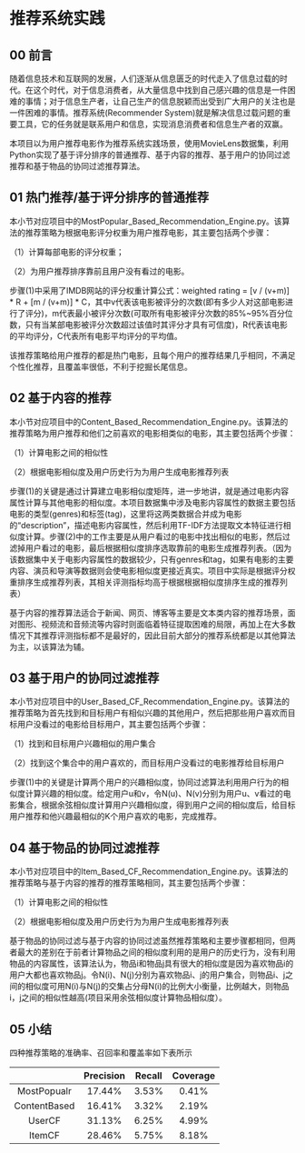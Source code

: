 # 推荐系统实践

## 00 前言

随着信息技术和互联网的发展，人们逐渐从信息匮乏的时代走入了信息过载的时代。在这个时代，对于信息消费者，从大量信息中找到自己感兴趣的信息是一件困难的事情；对于信息生产者，让自己生产的信息脱颖而出受到广大用户的关注也是一件困难的事情。推荐系统(Recommender System)就是解决信息过载问题的重要工具，它的任务就是联系用户和信息，实现消息消费者和信息生产者的双赢。  

本项目以为用户推荐电影作为推荐系统实践场景，使用MovieLens数据集，利用Python实现了基于评分排序的普通推荐、基于内容的推荐、基于用户的协同过滤推荐和基于物品的协同过滤推荐算法。

##  01 热门推荐/基于评分排序的普通推荐

本小节对应项目中的MostPopular_Based_Recommendation_Engine.py。该算法的推荐策略为根据电影评分权重为用户推荐电影，其主要包括两个步骤：

（1）计算每部电影的评分权重；

（2）为用户推荐排序靠前且用户没有看过的电影。

步骤(1)中采用了IMDB网站的评分权重计算公式：weighted rating = [v / (v+m)] * R + [m / (v+m)] * C，其中v代表该电影被评分的次数(即有多少人对这部电影进行了评分)，m代表最小被评分次数(可取所有电影被评分次数的85%~95%百分位数，只有当某部电影被评分次数超过该值时其评分才具有可信度)，R代表该电影的平均评分，C代表所有电影平均评分的平均值。  

该推荐策略给用户推荐的都是热门电影，且每个用户的推荐结果几乎相同，不满足个性化推荐，且覆盖率很低，不利于挖掘长尾信息。

## 02 基于内容的推荐

本小节对应项目中的Content_Based_Recommendation_Engine.py。该算法的推荐策略为用户推荐和他们之前喜欢的电影相类似的电影，其主要包括两个步骤：

（1）计算电影之间的相似性

（2）根据电影相似度及用户历史行为为用户生成电影推荐列表

步骤(1)的关键是通过计算建立电影相似度矩阵，进一步地讲，就是通过电影内容属性计算与其他电影的相似度。本项目数据集中涉及电影内容属性的数据主要包括电影的类型(genres)和标签(tag)，这里将这两类数据合并成为电影的“description”，描述电影内容属性，然后利用TF-IDF方法提取文本特征进行相似度计算。步骤(2)中的工作主要是从用户看过的电影中找出相似的电影，然后过滤掉用户看过的电影，最后根据相似度排序选取靠前的电影生成推荐列表。（因为该数据集中关于电影内容属性的数据较少，只有genres和tag，如果有电影的主要内容、演员和导演等数据则会使电影相似度更接近真实。项目中实际是根据评分权重排序生成推荐列表，其相关评测指标均高于根据根据相似度排序生成的推荐列表）  

基于内容的推荐算法适合于新闻、网页、博客等主要是文本类内容的推荐场景，面对图形、视频流和音频流等内容时则面临着特征提取困难的局限，再加上在大多数情况下其推荐评测指标都不是最好的，因此目前大部分的推荐系统都是以其他算法为主，以该算法为辅。

## 03 基于用户的协同过滤推荐

本小节对应项目中的User_Based_CF_Recommendation_Engine.py。该算法的推荐策略为首先找到和目标用户有相似兴趣的其他用户，然后把那些用户喜欢而目标用户没看过的电影给目标用户，其主要包括两个步骤：

（1）找到和目标用户兴趣相似的用户集合

（2）找到这个集合中的用户喜欢的，而目标用户没看过的电影推荐给目标用户  

步骤(1)中的关键是计算两个用户的兴趣相似度，协同过滤算法利用用户行为的相似度计算兴趣的相似度。给定用户u和v，令N(u)、N(v)分别为用户u、v看过的电影集合，根据余弦相似度计算用户兴趣相似度，得到用户之间的相似度后，给目标用户推荐和他兴趣最相似的K个用户喜欢的电影，完成推荐。

## 04 基于物品的协同过滤推荐

本小节对应项目中的Item_Based_CF_Recommendation_Engine.py。该算法的推荐策略与基于内容的推荐的推荐策略相同，其主要包括两个步骤：

（1）计算电影之间的相似性

（2）根据电影相似度及用户历史行为为用户生成电影推荐列表

基于物品的协同过滤与基于内容的协同过滤虽然推荐策略和主要步骤都相同，但两者最大的差别在于前者计算物品之间的相似度利用的是用户的历史行为，没有利用物品的内容属性，该算法认为，物品i和物品j具有很大的相似度是因为喜欢物品i的用户大都也喜欢物品j。令N(i)、N(j)分别为喜欢物品i、j的用户集合，则物品i、j之间的相似度可用N(i)与N(j)的交集占分母N(i)的比例大小衡量，比例越大，则物品i，j之间的相似性越高(项目采用余弦相似度计算物品相似度）。

## 05 小结

四种推荐策略的准确率、召回率和覆盖率如下表所示

|              | Precision | Recall | Coverage |
| :----------: | :-------: | :----: | :------: |
| MostPopualr  |  17.44%   | 3.53%  |  0.41%   |
| ContentBased |  16.41%   | 3.32%  |  2.19%   |
|    UserCF    |  31.13%   | 6.25%  |  4.99%   |
|    ItemCF    |  28.46%   | 5.75%  |  8.18%   |

